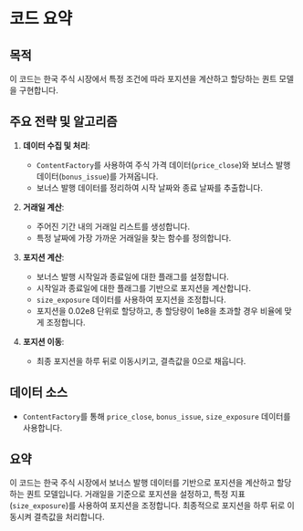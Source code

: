 # 코드 요약

## 목적
이 코드는 한국 주식 시장에서 특정 조건에 따라 포지션을 계산하고 할당하는 퀀트 모델을 구현합니다.

## 주요 전략 및 알고리즘
1. **데이터 수집 및 처리**:
   - `ContentFactory`를 사용하여 주식 가격 데이터(`price_close`)와 보너스 발행 데이터(`bonus_issue`)를 가져옵니다.
   - 보너스 발행 데이터를 정리하여 시작 날짜와 종료 날짜를 추출합니다.

2. **거래일 계산**:
   - 주어진 기간 내의 거래일 리스트를 생성합니다.
   - 특정 날짜에 가장 가까운 거래일을 찾는 함수를 정의합니다.

3. **포지션 계산**:
   - 보너스 발행 시작일과 종료일에 대한 플래그를 설정합니다.
   - 시작일과 종료일에 대한 플래그를 기반으로 포지션을 계산합니다.
   - `size_exposure` 데이터를 사용하여 포지션을 조정합니다.
   - 포지션을 0.02e8 단위로 할당하고, 총 할당량이 1e8을 초과할 경우 비율에 맞게 조정합니다.

4. **포지션 이동**:
   - 최종 포지션을 하루 뒤로 이동시키고, 결측값을 0으로 채웁니다.

## 데이터 소스
- `ContentFactory`를 통해 `price_close`, `bonus_issue`, `size_exposure` 데이터를 사용합니다.

## 요약
이 코드는 한국 주식 시장에서 보너스 발행 데이터를 기반으로 포지션을 계산하고 할당하는 퀀트 모델입니다. 거래일을 기준으로 포지션을 설정하고, 특정 지표(`size_exposure`)를 사용하여 포지션을 조정합니다. 최종적으로 포지션을 하루 뒤로 이동시켜 결측값을 처리합니다.